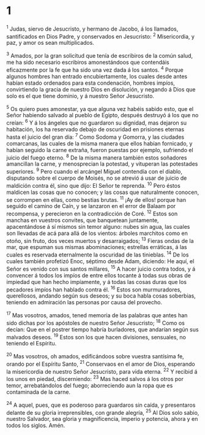 # 1 
<sup>1</sup> Judas, siervo de Jesucristo, y hermano de Jacobo, á los llamados, santificados en Dios Padre, y conservados en Jesucristo: <sup>2</sup> Misericordia, y paz, y amor os sean multiplicados. 

<sup>3</sup> Amados, por la gran solicitud que tenía de escribiros de la común salud, me ha sido necesario escribiros amonestándoos que contendáis eficazmente por la fe que ha sido una vez dada á los santos. <sup>4</sup> Porque algunos hombres han entrado encubiertamente, los cuales desde antes habían estado ordenados para esta condenación, hombres impíos, convirtiendo la gracia de nuestro Dios en disolución, y negando á Dios que solo es el que tiene dominio, y á nuestro Señor Jesucristo. 

<sup>5</sup> Os quiero pues amonestar, ya que alguna vez habéis sabido esto, que el Señor habiendo salvado al pueblo de Egipto, después destruyó á los que no creían: <sup>6</sup> Y á los ángeles que no guardaron su dignidad, mas dejaron su habitación, los ha reservado debajo de oscuridad en prisiones eternas hasta el juicio del gran día: <sup>7</sup> Como Sodoma y Gomorra, y las ciudades comarcanas, las cuales de la misma manera que ellos habían fornicado, y habían seguido la carne extraña, fueron puestas por ejemplo, sufriendo el juicio del fuego eterno. <sup>8</sup> De la misma manera también estos soñadores amancillan la carne, y menosprecian la potestad, y vituperan las potestades superiores. <sup>9</sup> Pero cuando el arcángel Miguel contendía con el diablo, disputando sobre el cuerpo de Moisés, no se atrevió á usar de juicio de maldición contra él, sino que dijo: El Señor te reprenda. <sup>10</sup> Pero éstos maldicen las cosas que no conocen; y las cosas que naturalmente conocen, se corrompen en ellas, como bestias brutas. <sup>11</sup> ¡Ay de ellos! porque han seguido el camino de Caín, y se lanzaron en el error de Balaam por recompensa, y perecieron en la contradicción de Coré. <sup>12</sup> Estos son manchas en vuestros convites, que banquetean juntamente, apacentándose á sí mismos sin temor alguno: nubes sin agua, las cuales son llevadas de acá para allá de los vientos: árboles marchitos como en otoño, sin fruto, dos veces muertos y desarraigados; <sup>13</sup> Fieras ondas de la mar, que espuman sus mismas abominaciones; estrellas erráticas, á las cuales es reservada eternalmente la oscuridad de las tinieblas. <sup>14</sup> De los cuales también profetizó Enoc, séptimo desde Adam, diciendo: He aquí, el Señor es venido con sus santos millares, <sup>15</sup> A hacer juicio contra todos, y á convencer á todos los impíos de entre ellos tocante á todas sus obras de impiedad que han hecho impíamente, y á todas las cosas duras que los pecadores impíos han hablado contra él. <sup>16</sup> Estos son murmuradores, querellosos, andando según sus deseos; y su boca habla cosas soberbias, teniendo en admiración las personas por causa del provecho. 

<sup>17</sup> Mas vosotros, amados, tened memoria de las palabras que antes han sido dichas por los apóstoles de nuestro Señor Jesucristo; <sup>18</sup> Como os decían: Que en el postrer tiempo habría burladores, que andarían según sus malvados deseos. <sup>19</sup> Estos son los que hacen divisiones, sensuales, no teniendo el Espíritu. 

<sup>20</sup> Mas vosotros, oh amados, edificándoos sobre vuestra santísima fe, orando por el Espíritu Santo, <sup>21</sup> Conservaos en el amor de Dios, esperando la misericordia de nuestro Señor Jesucristo, para vida eterna. <sup>22</sup> Y recibid á los unos en piedad, discerniendo: <sup>23</sup> Mas haced salvos á los otros por temor, arrebatándolos del fuego; aborreciendo aun la ropa que es contaminada de la carne. 

<sup>24</sup> A aquel, pues, que es poderoso para guardaros sin caída, y presentaros delante de su gloria irreprensibles, con grande alegría, <sup>25</sup> Al Dios solo sabio, nuestro Salvador, sea gloria y magnificencia, imperio y potencia, ahora y en todos los siglos. Amén. 